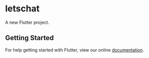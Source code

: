 # letschat

A new Flutter project.

## Getting Started

For help getting started with Flutter, view our online
[documentation](https://flutter.io/).
